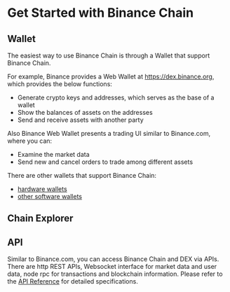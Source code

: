 # Get Started with Binance Chain

## Wallet
The easiest way to use Binance Chain is through a Wallet that support Binance Chain.

For example, Binance provides a Web Wallet at https://dex.binance.org, which provides the below functions:

- Generate crypto keys and addresses, which serves as the base of a wallet
- Show the balances of assets on the addresses
- Send and receive assets with another party

Also Binance Web Wallet presents a trading UI similar to Binance.com, where you can:
- Examine the market data
- Send new and cancel orders to trade among different assets

There are other wallets that support Binance Chain:
- [hardware wallets](hardware-wallets.md)
- [other software wallets](software-wallets.md)

## Chain Explorer


## API 
Similar to Binance.com, you can access Binance Chain and DEX via APIs. There are http REST APIs, Websocket interface for market data and user data, node rpc for transactions and blockchain information. Please refer to the [API Reference](api-reference) for detailed specifications.